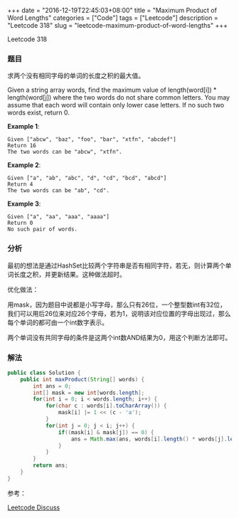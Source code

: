 +++
date = "2016-12-19T22:45:03+08:00"
title = "Maximum Product of Word Lengths"
categories = ["Code"]
tags = ["Leetcode"]
description = "Leetcode 318"
slug = "leetcode-maximum-product-of-word-lengths"
+++


Leetcode 318

### 题目

求两个没有相同字母的单词的长度之积的最大值。

Given a string array words, find the maximum value of length(word[i]) * length(word[j]) where the two words do not share common letters. You may assume that each word will contain only lower case letters. If no such two words exist, return 0.

__Example 1__:

```
Given ["abcw", "baz", "foo", "bar", "xtfn", "abcdef"]
Return 16
The two words can be "abcw", "xtfn".
```

__Example 2__:

```
Given ["a", "ab", "abc", "d", "cd", "bcd", "abcd"]
Return 4
The two words can be "ab", "cd".
```

__Example 3__:

```
Given ["a", "aa", "aaa", "aaaa"]
Return 0
No such pair of words.
```

### 分析

最初的想法是通过HashSet比较两个字符串是否有相同字符，若无，则计算两个单词长度之积，并更新结果。这种做法超时。

优化做法：

用mask，因为题目中说都是小写字母，那么只有26位，一个整型数int有32位，我们可以用后26位来对应26个字母，若为1，说明该对应位置的字母出现过，那么每个单词的都可由一个int数字表示。

两个单词没有共同字母的条件是这两个int数AND结果为0，用这个判断方法即可。

### 解法

```java
public class Solution {
    public int maxProduct(String[] words) {
        int ans = 0;
        int[] mask = new int[words.length];
        for(int i = 0; i < words.length; i++) {
            for(char c : words[i].toCharArray()) {
                mask[i] |= 1 << (c - 'a');
            }
            for(int j = 0; j < i; j++) {
                if((mask[i] & mask[j]) == 0) {
                    ans = Math.max(ans, words[i].length() * words[j].length());
                }
            }
        }
        return ans;
    }
}
```

参考：

[Leetcode Discuss](https://leetcode.com/discuss/74580/bit-shorter-c)
